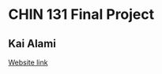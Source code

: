 # CHIN 131 Final Project
## Kai Alami

<a href="https://kaialamichin131.github.io/" target="_blank">Website link</a>
